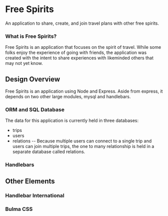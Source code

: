 # Free Spirits
An application to share, create, and join travel plans with other free spirits.

### What is Free Spirits?
Free Spirits is an application that focuses on the spirit of travel. While some folks enjoy the experience of going with friends, the application was created with the intent to share experiences with likeminded others that may not yet know.

## Design Overview
Free Spirits is an application using Node and Express. Aside from express, it depends on two other large modules, mysql and handlebars.
### ORM and SQL Database
The data for this application is currently held in three databases:
- trips
- users
- relations
-- Because multiple users can connect to a single trip and users can join multiple trips, the one to many relationship is held in a separate database called relations. 
### Handlebars

## Other Elements

### Handlebar International

### Bulma CSS
